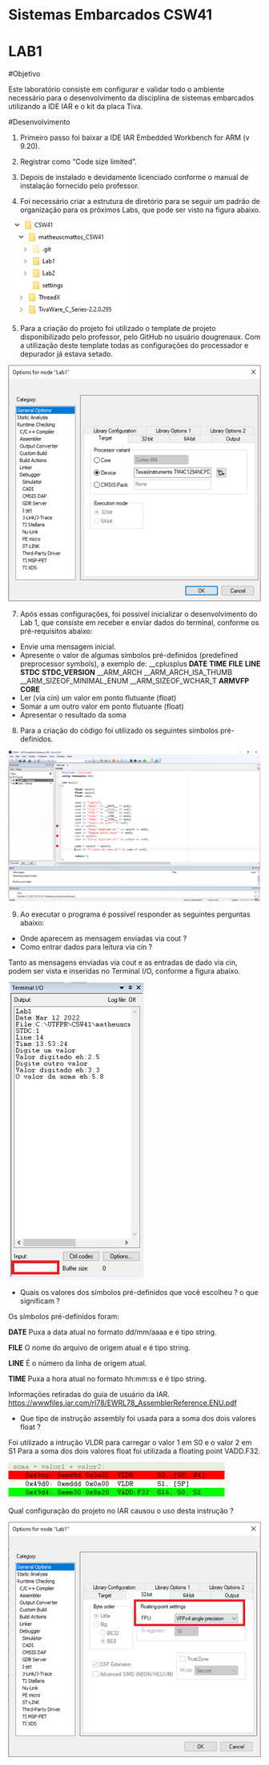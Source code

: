 # Sistemas Embarcados CSW41

# LAB1

#Objetivo

Este laboratório consiste em configurar e validar todo o ambiente necessário para o desenvolvimento da disciplina de sistemas embarcados utilizando a IDE IAR e o kit da placa Tiva.

#Desenvolvimento
1. Primeiro passo foi baixar a IDE IAR Embedded Workbench for ARM (v 9.20).

2. Registrar como “Code size limited”.

3. Depois de instalado e devidamente licenciado conforme o manual de instalação fornecido pelo professor.

4. Foi necessário criar a estrutura de diretório para se seguir um padrão de organização para os próximos Labs, que pode ser visto na figura abaixo.

![Screenshot](Diretorio.png)

5. Para a criação do projeto foi utilizado o template de projeto disponibilizado pelo professor, pelo GitHub no usuário dougrenaux.
Com a utilização deste template todas as configurações do processador e depurador já estava setado.

![Screenshot](Gen1.png)


7. Após essas configurações, foi possivel inicializar o desenvolvimento do Lab 1, que consiste em receber e enviar dados do terminal, conforme os pré-requisitos abaixo:
- Envie uma mensagem inicial.
- Apresente o valor de algumas símbolos pré-definidos (predefined preprocessor symbols), a exemplo de: __cplusplus __DATE__ __TIME__ __FILE__ __LINE__ __STDC__
__STDC_VERSION__ __ARM_ARCH __ARM_ARCH_ISA_THUMB
__ARM_SIZEOF_MINIMAL_ENUM __ARM_SIZEOF_WCHAR_T __ARMVFP__ __CORE__
- Ler (via cin) um valor em ponto flutuante (float)
- Somar a um outro valor em ponto flutuante (float)
- Apresentar o resultado da soma

8. Para a criação do código foi utilizado os seguintes símbolos pré-definidos.

![Screenshot](Cod1.png)

9. Ao executar o programa é possível responder as seguintes perguntas abaixo:

- Onde aparecem as mensagem enviadas via cout ?
- Como entrar dados para leitura via cin ?

Tanto as mensagens enviadas via cout e as entradas de dado via cin, podem ser vista e inseridas no Terminal I/O, conforme a figura abaixo.

![Screenshot](Terminal.png)

- Quais os valores dos símbolos pré-definidos que você escolheu ? o que significam ?

Os símbolos pré-definidos foram:

__DATE__ Puxa a data atual no formato dd/mm/aaaa e é tipo string.

__FILE__ O nome do arquivo de origem atual e é tipo string.

__LINE__ É o número da linha de origem atual.

__TIME__ Puxa a hora atual no formato hh:mm:ss e é tipo string.

Informações retiradas do guia de usuário da IAR. 
https://wwwfiles.iar.com/rl78/EWRL78_AssemblerReference.ENU.pdf

- Que tipo de instrução assembly foi usada para a soma dos dois valores float ?

Foi utilizado a intrução VLDR para carregar o valor 1 em S0 e o valor 2 em S1
Para a soma dos dois valores float foi utilizada a floating point VADD.F32.

![Screenshot](Disassembly.png)

Qual configuração do projeto no IAR causou o uso desta instrução ?

![Screenshot](Gen2.png)